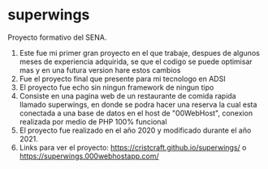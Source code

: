 # superwings
Proyecto formativo del SENA.
1. Este fue mi primer gran proyecto en el que trabaje, despues de algunos meses de experiencia adquirida, se que el codigo
se puede optimisar mas y en una futura version hare estos cambios
2. Fue el proyecto final que presente para mi tecnologo en ADSI
3. El proyecto fue echo sin ningun framework de ningun tipo
4. Consiste en una pagina web de un restaurante de comida rapida llamado superwings, en donde se podra hacer una reserva la cual esta conectada a una base de datos
en el host de "00WebHost", conexion realizada por medio de PHP 100% funcional
5. El proyecto fue realizado en el año 2020 y modificado durante el año 2021.
6. Links para ver el proyecto: https://cristcraft.github.io/superwings/ o https://superwings.000webhostapp.com/
